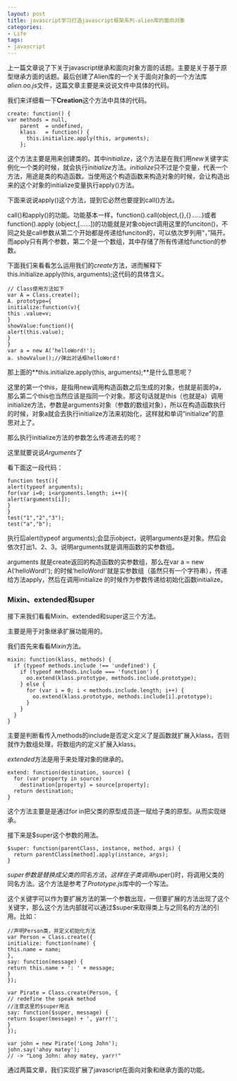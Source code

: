 ```yaml
---
layout: post
title: javascript学习打造javascript框架系列-alien库的面向对象
categories:
- Life
tags:
- javascript
---
```


上一篇文章说了下关于javascript继承和面向对象方面的话题。主要是关于基于原型继承方面的话题。最后创建了Alien库的一个关于面向对象的一个方法库*alien.oo.js*文件，这篇文章主要是来说说文件中具体的代码。

我们来详细看一下**Creation**这个方法中具体的代码。

    create: function() {
    var methods = null,
        parent  = undefined,
        klass   = function() {
          this.initialize.apply(this, arguments);
        };

这个方法主要是用来创建类的。其中*initialize*，这个方法是在我们用*new*关键字实例化一个类的时候，就会执行*initialize*方法。*initialize*只不过是个变量，代表一个方法，用途是类的构造函数。当使用这个构造函数来构造对象的时候，会让构造出来的这个对象的initialize变量执行apply()方法。

下面来说说apply()这个方法，提到它必然也要提到call()方法。

call()和apply()的功能。功能基本一样，function().call(object,{},{}……)或者function().apply (object,[……])的功能就是对象object调用这里的funciton()，不同之处是call参数从第二个开始都是传递给funciton的，可以依次罗列用“，”隔开。而apply只有两个参数，第二个是一个数组，其中存储了所有传递给function的参数。 

下面我们来看看怎么运用我们的*create*方法，进而解释下this.initialize.apply(this, arguments);这代码的具体含义。

    // Class使用方法如下 
	var A = Class.create(); 
	A. prototype={ 
	initialize:function(v){ 
	this .value=v; 
	} 
	showValue:function(){ 
	alert(this.value); 
	} 
	} 
	var a = new A(‘helloWord!'); 
	a. showValue();//弹出对话框helloWord！ 

那上面的**this.initialize.apply(this, arguments);**是什么意思呢？

这里的第一个this，是指用new调用构造函数之后生成的对象，也就是前面的a，那么第二个this也当然应该是指同一个对象。那这句话就是this（也就是a）调用initialize方法，参数是arguments对象（参数的数组对象），所以在构造函数执行的时候，对象a就会去执行initialize方法来初始化，这样就和单词“initialize”的意思对上了。 

那么执行initialize方法的参数怎么传递进去的呢？ 

这里就要说说*Arguments*了

看下面这一段代码：

    function test(){ 
	alert(typeof arguments); 
	for(var i=0; i<arguments.length; i++){ 
	alert(arguments[i]); 
	} 
	} 
	test("1","2","3"); 
	test("a","b"); 

执行后alert(typeof arguments);会显示object，说明arguments是对象。然后会依次打出1、2、3。说明arguments就是调用函数的实参数组。 

arguments 就是create返回的构造函数的实参数组，那么在var a = new A(‘helloWord!'); 的时候‘helloWord!'就是实参数组（虽然只有一个字符串），传递给方法apply，然后在调用initialize 的时候作为参数传递给初始化函数initialize。 

### Mixin、extended和super ###

接下来我们看看Mixin、extended和super这三个方法。

主要是用于对象继承扩展功能用的。

我们首先来看看*Mixin*方法。

    mixin: function(klass, methods) {
      if (typeof methods.include !== 'undefined') {
        if (typeof methods.include === 'function') {
          oo.extend(klass.prototype, methods.include.prototype);
        } else {
          for (var i = 0; i < methods.include.length; i++) {
            oo.extend(klass.prototype, methods.include[i].prototype);
          }
        }
      }
    }

主要是判断看传入methods的include是否定义定义了是函数就扩展入klass，否则就作为数组处理，将数组内的定义扩展入klass。

*extended*方法是用于来处理对象的继承的。

    extend: function(destination, source) {
      for (var property in source)
        destination[property] = source[property];
      return destination;
    }

这个方法主要是是通过for in把父类的原型成员逐一赋给子类的原型。从而实现继承。

接下来是$super这个参数的用法。

    $super: function(parentClass, instance, method, args) {
      return parentClass[method].apply(instance, args);
    }

$super参数是替换成父类的同名方法，这样在子类调用$super()时，将调用父类的同名方法。这个方法是参考了*Prototype.js*库中的一个写法。

这个关键字可以作为要扩展方法的第一个参数出现，一但要扩展的方法出现了这个关键字，那么这个方法内部就可以通过$super来取得类上与之同名的方法的引用。比如：

    //声明Person类，并定义初始化方法 
	var Person = Class.create({ 
	initialize: function(name) { 
	this.name = name; 
	}, 
	say: function(message) { 
	return this.name + ': ' + message; 
	} 
	}); 
	
	var Pirate = Class.create(Person, { 
	// redefine the speak method 
	//注意这里的$super用法
	say: function($super, message) { 
	return $super(message) + ', yarr!'; 
	} 
	}); 
	
	var john = new Pirate('Long John'); 
	john.say('ahoy matey'); 
	// -> "Long John: ahoy matey, yarr!" 

通过两篇文章，我们实现扩展了javascript在面向对象和继承方面的功能。



